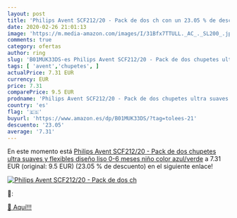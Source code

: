 ```yaml
---
layout: post
title: 'Philips Avent SCF212/20 - Pack de dos ch con un 23.05 % de descuento'
date: 2020-02-26 21:01:13
image: 'https://m.media-amazon.com/images/I/31Bfx7TTULL._AC_._SL200_.jpg'
comments: true
category: ofertas
author: ring
slug: 'B01MUK33DS-es Philips Avent SCF212/20 - Pack de dos chupetes ultra...'
tags: [ 'avent','chupetes', ]
actualPrice: 7.31 EUR
currency: EUR
price: 7.31
comparePrice: 9.5 EUR
prodname: 'Philips Avent SCF212/20 - Pack de dos chupetes ultra suaves y flexibles  diseño liso  0-6 meses  niño  color azul/verde'
country: 'es'
flag: '🇪🇸'
buyurl: 'https://www.amazon.es/dp/B01MUK33DS/?tag=tolees-21'
descuento: '23.05'
average: '7.31'
---
```


En este momento está [Philips Avent SCF212/20 - Pack de dos chupetes ultra suaves y flexibles  diseño liso  0-6 meses  niño  color azul/verde](https://www.amazon.es/dp/B01MUK33DS/?tag=tolees-21) a 7.31 EUR (original: 9.5 EUR) (23.05 %  de descuento) en el siguiente enlace!

[![Philips Avent SCF212/20 - Pack de dos ch](https://m.media-amazon.com/images/I/31Bfx7TTULL._AC_._SL200_.jpg)](https://www.amazon.es/dp/B01MUK33DS/?tag=tolees-21)

🔎:


[🛒 Aquí!!!](https://www.amazon.es/dp/B01MUK33DS/?tag=tolees-21)
